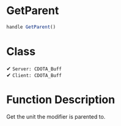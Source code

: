 # GetParent
```js	
handle GetParent()
```
# Class
✔ `Server: CDOTA_Buff`  
✔ `Client: CDOTA_Buff`  

# Function Description
Get the unit the modifier is parented to.
